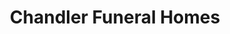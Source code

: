 ---
title: "Chandler Funeral Homes"
url: /oxford/chandler-funeral-homes/
shop: funeral directors
---